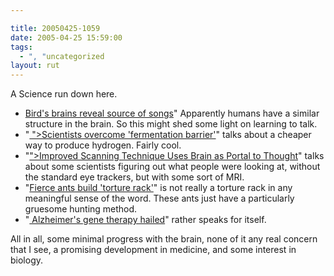 ```yaml
---

title: 20050425-1059
date: 2005-04-25 15:59:00
tags:
  - ", "uncategorized
layout: rut
---
```


<p> A Science run down here.</p>

<ul> <li><a href="http://web.mit.edu/newsoffice/2005/songbirds.html">Bird's
brains reveal source of songs</a>" Apparently humans have a similar
structure in the brain.  So this might shed some light on learning
to talk.</li>

<li>"<a href="http://www.newindpress.com/NewsItems.asp?ID=<?php echo
htmlentities("IE320050424061423&Page=3&Title=Features+-+Health+%26+Science&Topic=166");
?> ">Scientists overcome 'fermentation barrier'</a>" talks about
a cheaper way to produce hydrogen.  Fairly cool.</li>

<li>"<a href="http://www.nytimes.com/2005/04/25/science/25brain.html?position=<?php
echo
htmlentities("&ei=5088&en=2130498ceadb4c01&ex=1272081600&adxnnl=1&partner=rssnyt&emc=rss&pagewanted=print&adxnnlx=1114440231-4HB3Cjc2OBt57nn/vN/BNA");
?>">Improved Scanning Technique Uses Brain as Portal to Thought</a>"
talks about some scientists figuring out what people were looking at,
without the standard eye trackers, but with some sort of MRI.</li>

<li>"<a href="http://news.bbc.co.uk/2/hi/science/nature/4472521.stm">Fierce
ants build 'torture rack'</a>" is not really a torture rack in any
meaningful sense of the word.  These ants just have a particularly
gruesome hunting method.</li>

<li>"<a href="http://news.bbc.co.uk/2/hi/health/4473641.stm">
Alzheimer's gene therapy hailed</a>" rather speaks for itself.</li>
</ul>

<p>All in all, some minimal progress with the brain, none of it
any real concern that I see, a promising development in medicine,
and some interest in biology.</p>

